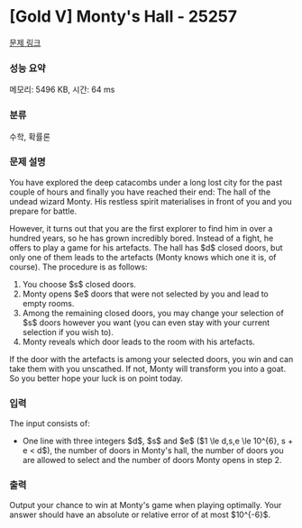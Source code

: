 # [Gold V] Monty's Hall - 25257 

[문제 링크](https://www.acmicpc.net/problem/25257) 

### 성능 요약

메모리: 5496 KB, 시간: 64 ms

### 분류

수학, 확률론

### 문제 설명

<p>You have explored the deep catacombs under a long lost city for the past couple of hours and finally you have reached their end: The hall of the undead wizard Monty. His restless spirit materialises in front of you and you prepare for battle.</p>

<p>However, it turns out that you are the first explorer to find him in over a hundred years, so he has grown incredibly bored. Instead of a fight, he offers to play a game for his artefacts. The hall has $d$ closed doors, but only one of them leads to the artefacts (Monty knows which one it is, of course). The procedure is as follows:</p>

<ol>
	<li>You choose $s$ closed doors.</li>
	<li>Monty opens $e$ doors that were not selected by you and lead to empty rooms.</li>
	<li>Among the remaining closed doors, you may change your selection of $s$ doors however you want (you can even stay with your current selection if you wish to).</li>
	<li>Monty reveals which door leads to the room with his artefacts.</li>
</ol>

<p>If the door with the artefacts is among your selected doors, you win and can take them with you unscathed. If not, Monty will transform you into a goat. So you better hope your luck is on point today.</p>

### 입력 

 <p>The input consists of:</p>

<ul>
	<li>One line with three integers $d$, $s$ and $e$ ($1 \le d,s,e \le 10^{6}, s + e < d$), the number of doors in Monty's hall, the number of doors you are allowed to select and the number of doors Monty opens in step 2.</li>
</ul>

### 출력 

 <p>Output your chance to win at Monty's game when playing optimally. Your answer should have an absolute or relative error of at most $10^{-6}$.</p>

